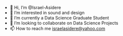 - 👋 Hi, I’m @Israel-Asidere
- 👀 I’m interested in sound and design
- 🌱 I’m currently a Data Science Graduate Student
- 💞️ I’m looking to collaborate on Data Science Projects
- 📫 How to reach me israelasidere@yahoo.com

<!---
Israel-Asidere/Israel-Asidere is a ✨ special ✨ repository because its `README.md` (this file) appears on your GitHub profile.
You can click the Preview link to take a look at your changes.
--->
